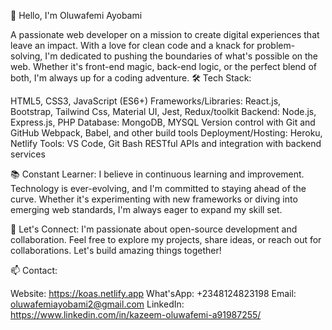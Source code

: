 👋 Hello, I'm Oluwafemi Ayobami

A passionate web developer on a mission to create digital experiences that leave an impact. With a love for clean code and a knack for problem-solving, I'm dedicated to pushing the boundaries of what's possible on the web. Whether it's front-end magic, back-end logic, or the perfect blend of both, I'm always up for a coding adventure.
🛠️ Tech Stack:

HTML5, CSS3, JavaScript (ES6+)
Frameworks/Libraries: React.js, Bootstrap, Tailwind Css, Material UI, Jest, Redux/toolkit
Backend: Node.js, Express.js, PHP
Database: MongoDB, MYSQL
Version control with Git and GitHub
Webpack, Babel, and other build tools
Deployment/Hosting: Heroku, Netlify
Tools: VS Code, Git Bash
RESTful APIs and integration with backend services

📚 Constant Learner: I believe in continuous learning and improvement. Technology is ever-evolving, and I'm committed to staying ahead of the curve. Whether it's experimenting with new frameworks or diving into emerging web standards, I'm always eager to expand my skill set.

🌟 Let's Connect: I'm passionate about open-source development and collaboration. Feel free to explore my projects, share ideas, or reach out for collaborations. Let's build amazing things together!

📫 Contact:

Website: https://koas.netlify.app
What'sApp: +2348124823198
Email: oluwafemiayobami2@gmail.com
LinkedIn: https://www.linkedin.com/in/kazeem-oluwafemi-a91987255/
